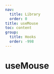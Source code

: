 ```yaml
---
nav:
  title: Library
  order: 0
title: useMouse
toc: content
group:
  title: Hooks
  order: -998
---
```


# useMouse

<code src="./usage/demo1.tsx"></code>

